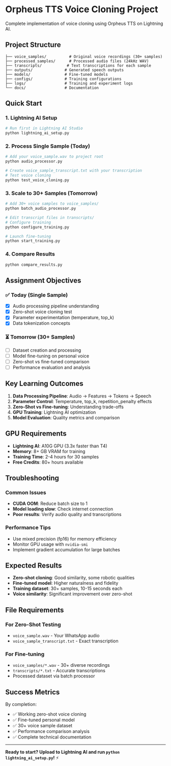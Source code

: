 ﻿# Orpheus TTS Voice Cloning Project

Complete implementation of voice cloning using Orpheus TTS on Lightning AI.

## Project Structure
```
├── voice_samples/          # Original voice recordings (30+ samples)
├── processed_samples/      # Processed audio files (24kHz WAV)
├── transcripts/           # Text transcriptions for each sample
├── outputs/              # Generated speech outputs
├── models/               # Fine-tuned models
├── configs/              # Training configurations
├── logs/                 # Training and experiment logs
└── docs/                 # Documentation
```

## Quick Start

### 1. Lightning AI Setup
```bash
# Run first in Lightning AI Studio
python lightning_ai_setup.py
```

### 2. Process Single Sample (Today)
```bash
# Add your voice_sample.wav to project root
python audio_processor.py

# Create voice_sample_transcript.txt with your transcription
# Test voice cloning
python test_voice_cloning.py
```

### 3. Scale to 30+ Samples (Tomorrow)
```bash
# Add 30+ voice samples to voice_samples/
python batch_audio_processor.py

# Edit transcript files in transcripts/
# Configure training
python configure_training.py

# Launch fine-tuning
python start_training.py
```

### 4. Compare Results
```bash
python compare_results.py
```

## Assignment Objectives

### ✅ Today (Single Sample)
- [x] Audio processing pipeline understanding
- [x] Zero-shot voice cloning test
- [x] Parameter experimentation (temperature, top_k)
- [x] Data tokenization concepts

### ⏳ Tomorrow (30+ Samples)
- [ ] Dataset creation and processing
- [ ] Model fine-tuning on personal voice
- [ ] Zero-shot vs fine-tuned comparison
- [ ] Performance evaluation and analysis

## Key Learning Outcomes

1. **Data Processing Pipeline**: Audio → Features → Tokens → Speech
2. **Parameter Control**: Temperature, top_k, repetition_penalty effects
3. **Zero-Shot vs Fine-tuning**: Understanding trade-offs
4. **GPU Training**: Lightning AI optimization
5. **Model Evaluation**: Quality metrics and comparison

## GPU Requirements

- **Lightning AI**: A10G GPU (3.3x faster than T4)
- **Memory**: 8+ GB VRAM for training
- **Training Time**: 2-4 hours for 30 samples
- **Free Credits**: 80+ hours available

## Troubleshooting

### Common Issues
- **CUDA OOM**: Reduce batch size to 1
- **Model loading slow**: Check internet connection
- **Poor results**: Verify audio quality and transcriptions

### Performance Tips
- Use mixed precision (fp16) for memory efficiency
- Monitor GPU usage with `nvidia-smi`
- Implement gradient accumulation for large batches

## Expected Results

- **Zero-shot cloning**: Good similarity, some robotic qualities
- **Fine-tuned model**: Higher naturalness and fidelity
- **Training dataset**: 30+ samples, 10-15 seconds each
- **Voice similarity**: Significant improvement over zero-shot

## File Requirements

### For Zero-Shot Testing
- `voice_sample.wav` - Your WhatsApp audio
- `voice_sample_transcript.txt` - Exact transcription

### For Fine-tuning
- `voice_samples/*.wav` - 30+ diverse recordings
- `transcripts/*.txt` - Accurate transcriptions
- Processed dataset via batch processor

## Success Metrics

By completion:
- ✅ Working zero-shot voice cloning
- ✅ Fine-tuned personal model
- ✅ 30+ voice sample dataset
- ✅ Performance comparison analysis
- ✅ Complete technical documentation

---

**Ready to start? Upload to Lightning AI and run `python lightning_ai_setup.py`!** ⚡
